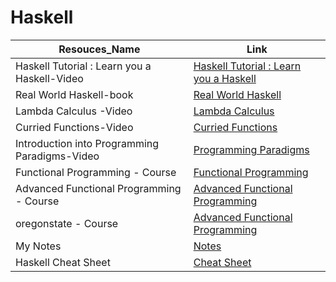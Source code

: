 # Haskell

Resouces_Name  |Link
--- |---
Haskell Tutorial : Learn you a Haskell-Video|[Haskell Tutorial : Learn you a Haskell](https://www.youtube.com/playlist?list=PLwiOlW12BuPZUxA2gISnWV32mp26gNq56)
Real World Haskell-book|[Real World Haskell](http://book.realworldhaskell.org/)
Lambda Calculus -Video|[Lambda Calculus](https://www.youtube.com/watch?v=eis11j_iGMs)
Curried Functions-Video|[Curried Functions](https://www.youtube.com/watch?v=psmu_VAuiag&feature=youtu.be)
Introduction into Programming Paradigms-Video|[Programming Paradigms](https://www.youtube.com/watch?v=sqV3pL5x8PI)
Functional Programming - Course|[Functional Programming](http://www.cs.uu.nl/docs/vakken/fp/2019/lectures.html)
Advanced Functional Programming - Course|[Advanced Functional Programming](https://web.engr.oregonstate.edu/~walkiner/teaching/cs583-sp20/)
oregonstate - Course |[Advanced Functional Programming](https://web.engr.oregonstate.edu/~walkiner/teaching/cs583-sp20/)
My Notes|[Notes](https://github.com/Hsabonchi/Haskell/blob/main/Functions.md)
Haskell Cheat Sheet|[Cheat Sheet](http://cheatsheet.codeslower.com/CheatSheet.pdf)
